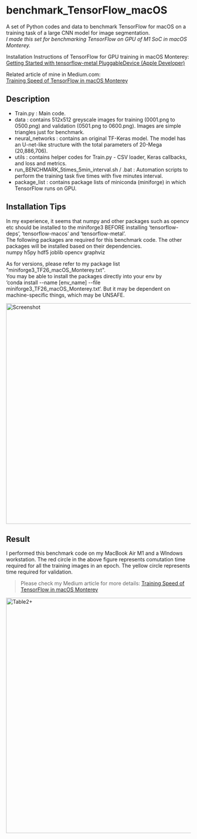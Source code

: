 # benchmark_TensorFlow_macOS
A set of Python codes and data to benchmark TensorFlow for macOS on a training task of a large CNN model for image segmentation.  
*I made this set for benchmarking TensorFlow on GPU of M1 SoC in macOS Monterey.*  

Installation Instructions of TensorFlow for GPU training in macOS Monterey:  
[Getting Started with tensorflow-metal PluggableDevice (Apple Developer)](https://developer.apple.com/metal/tensorflow-plugin/)  

Related article of mine in Medium.com:  
[Training Speed of TensorFlow in macOS Monterey](https://towardsdatascience.com/training-speed-of-tensorflow-in-macos-monterey-3b8020569be1)  


## Description
- Train.py : Main code.
- data : contains 512x512 greyscale images for training (0001.png to 0500.png) and validation (0501.png to 0600.png). Images are simple triangles just for benchmark.
- neural_networks : contains an original TF-Keras model. The model has an U-net-like structure with the total parameters of 20-Mega (20,886,706).
- utils : contains helper codes for Train.py - CSV loader, Keras callbacks, and loss and metrics.
- run_BENCHMARK_5times_5min_interval.sh / .bat : Automation scripts to perform the training task five times with five minutes interval.
- package_list : contains package lists of miniconda (miniforge) in which TensorFlow runs on GPU.

## Installation Tips
In my experience, it seems that numpy and other packages such as opencv etc should be installed to the miniforge3 BEFORE installing ‘tensorflow-deps’, ‘tensorflow-macos’ and ‘tensorflow-metal’.  
The following packages are required for this benchmark code. The other packages will be installed based on their dependencies.  
numpy h5py hdf5 joblib opencv graphviz  

As for versions, please refer to my package list "miniforge3_TF26_macOS_Monterey.txt".  
You may be able to install the packages directly into your env by  
‘conda install --name [env_name] --file miniforge3_TF26_macOS_Monterey.txt‘. 
But it may be dependent on machine-specific things, which may be UNSAFE.  

<img width="600" alt="Screenshot" src="https://user-images.githubusercontent.com/52600509/139534799-57a193c4-3114-435e-a816-056a9aedebf2.png">

## Result
I performed this benchmark code on my MacBook Air M1 and a WIndows workstation. The red circle in the above figure represents comutation time required for all the training images in an epoch. The yellow circle represents time required for validation.  
> Please check my Medium article for more details: [Training Speed of TensorFlow in macOS Monterey](https://towardsdatascience.com/training-speed-of-tensorflow-in-macos-monterey-3b8020569be1)  


<img width="640" alt="Table2+" src="https://user-images.githubusercontent.com/52600509/139528179-a0600ac0-044c-471a-bd3c-1acedd9dc77f.png">


